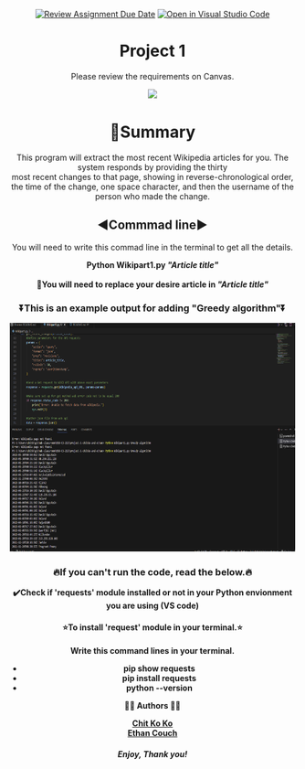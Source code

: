 <div id="header" align="center">

[![Review Assignment Due Date](https://classroom.github.com/assets/deadline-readme-button-24ddc0f5d75046c5622901739e7c5dd533143b0c8e959d652212380cedb1ea36.svg)](https://classroom.github.com/a/qOno1FyB)
[![Open in Visual Studio Code](https://classroom.github.com/assets/open-in-vscode-718a45dd9cf7e7f842a935f5ebbe5719a5e09af4491e668f4dbf3b35d5cca122.svg)](https://classroom.github.com/online_ide?assignment_repo_id=12187728&assignment_repo_type=AssignmentRepo)
# Project 1
Please review the requirements on Canvas.

  <img src="https://media.giphy.com/media/3o6Zt9EEeSSNLd2nqU/giphy.gif" width="350"/>

<h1>&#x1F4D9;Summary</h1>
<p>This program will extract the most recent Wikipedia articles for you. The system responds by providing the thirty <br> most recent changes to that page, showing in reverse-chronological order, the time of the change, one space character, and then the username of the person who made the change. </p>

<h2 >◀️Commmad line▶️</h2>
<p>You will need to write this commad line in the terminal to get all the details. </p>
<p><strong>Python Wikipart1.py <i>"Article title"</i><br><br>
 🔴You will need to replace your desire article in <i>"Article title"</i></p>
<h3>⏬This is an example output for adding "Greedy algorithm"⏬</h3>
  
 <img src="https://github.com/BSU-CS-222/project-1-chitko-and-ethan/raw/main/output1.png" alt="Alt Text" width="500" height="400">




 <h3>🔥If you can't run the code, read the below.🔥</h3>

 <p>✔️Check if 'requests' module installed or not in your Python envionment you are using (VS code)</p>


<h4>⭐To install 'request' module in your terminal.⭐</h4>
<p>Write this command lines in your terminal.</p>

<ul>
  <li>pip show requests</li>
  <li>pip install requests</li>
  <li>python --version</li>
</ul>  



:man_technologist: Authors :man_technologist:

[Chit Ko Ko](https://github.com/chitkoko7214084) <br>
[Ethan Couch ](https://github.com/EthanCouchBSU) 

<h5>Enjoy, Thank you!</h5>
</div>

